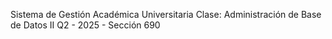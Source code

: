 Sistema de Gestión Académica Universitaria
Clase: Administración de Base de Datos II Q2 - 2025 - Sección 690
